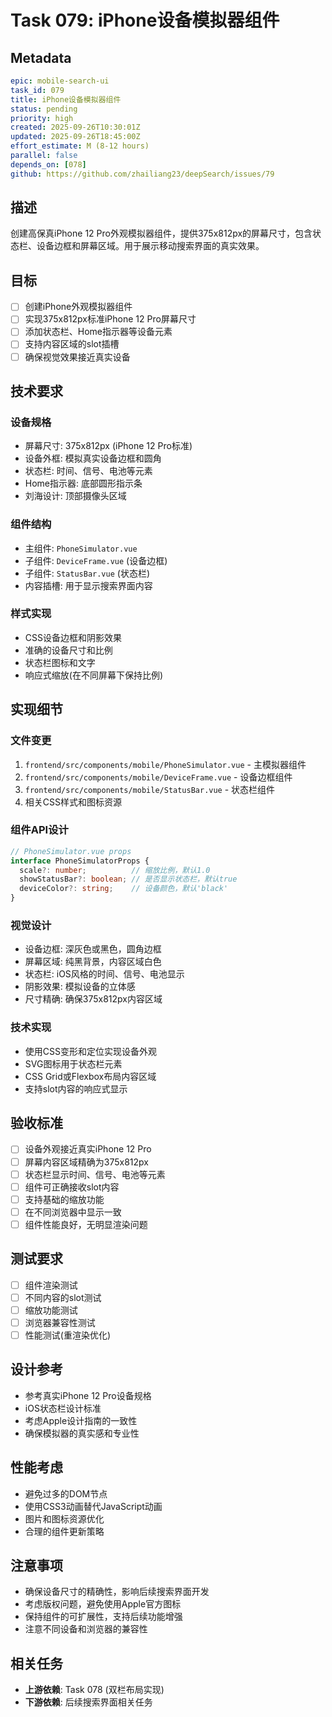 # Task 079: iPhone设备模拟器组件

## Metadata
```yaml
epic: mobile-search-ui
task_id: 079
title: iPhone设备模拟器组件
status: pending
priority: high
created: 2025-09-26T10:30:01Z
updated: 2025-09-26T18:45:00Z
effort_estimate: M (8-12 hours)
parallel: false
depends_on: [078]
github: https://github.com/zhailiang23/deepSearch/issues/79
```

## 描述

创建高保真iPhone 12 Pro外观模拟器组件，提供375x812px的屏幕尺寸，包含状态栏、设备边框和屏幕区域。用于展示移动搜索界面的真实效果。

## 目标

- [ ] 创建iPhone外观模拟器组件
- [ ] 实现375x812px标准iPhone 12 Pro屏幕尺寸
- [ ] 添加状态栏、Home指示器等设备元素
- [ ] 支持内容区域的slot插槽
- [ ] 确保视觉效果接近真实设备

## 技术要求

### 设备规格
- 屏幕尺寸: 375x812px (iPhone 12 Pro标准)
- 设备外框: 模拟真实设备边框和圆角
- 状态栏: 时间、信号、电池等元素
- Home指示器: 底部圆形指示条
- 刘海设计: 顶部摄像头区域

### 组件结构
- 主组件: `PhoneSimulator.vue`
- 子组件: `DeviceFrame.vue` (设备边框)
- 子组件: `StatusBar.vue` (状态栏)
- 内容插槽: 用于显示搜索界面内容

### 样式实现
- CSS设备边框和阴影效果
- 准确的设备尺寸和比例
- 状态栏图标和文字
- 响应式缩放(在不同屏幕下保持比例)

## 实现细节

### 文件变更
1. `frontend/src/components/mobile/PhoneSimulator.vue` - 主模拟器组件
2. `frontend/src/components/mobile/DeviceFrame.vue` - 设备边框组件
3. `frontend/src/components/mobile/StatusBar.vue` - 状态栏组件
4. 相关CSS样式和图标资源

### 组件API设计
```typescript
// PhoneSimulator.vue props
interface PhoneSimulatorProps {
  scale?: number;          // 缩放比例，默认1.0
  showStatusBar?: boolean; // 是否显示状态栏，默认true
  deviceColor?: string;    // 设备颜色，默认'black'
}
```

### 视觉设计
- 设备边框: 深灰色或黑色，圆角边框
- 屏幕区域: 纯黑背景，内容区域白色
- 状态栏: iOS风格的时间、信号、电池显示
- 阴影效果: 模拟设备的立体感
- 尺寸精确: 确保375x812px内容区域

### 技术实现
- 使用CSS变形和定位实现设备外观
- SVG图标用于状态栏元素
- CSS Grid或Flexbox布局内容区域
- 支持slot内容的响应式显示

## 验收标准

- [ ] 设备外观接近真实iPhone 12 Pro
- [ ] 屏幕内容区域精确为375x812px
- [ ] 状态栏显示时间、信号、电池等元素
- [ ] 组件可正确接收slot内容
- [ ] 支持基础的缩放功能
- [ ] 在不同浏览器中显示一致
- [ ] 组件性能良好，无明显渲染问题

## 测试要求

- [ ] 组件渲染测试
- [ ] 不同内容的slot测试
- [ ] 缩放功能测试
- [ ] 浏览器兼容性测试
- [ ] 性能测试(重渲染优化)

## 设计参考

- 参考真实iPhone 12 Pro设备规格
- iOS状态栏设计标准
- 考虑Apple设计指南的一致性
- 确保模拟器的真实感和专业性

## 性能考虑

- 避免过多的DOM节点
- 使用CSS3动画替代JavaScript动画
- 图片和图标资源优化
- 合理的组件更新策略

## 注意事项

- 确保设备尺寸的精确性，影响后续搜索界面开发
- 考虑版权问题，避免使用Apple官方图标
- 保持组件的可扩展性，支持后续功能增强
- 注意不同设备和浏览器的兼容性

## 相关任务

- **上游依赖**: Task 078 (双栏布局实现)
- **下游依赖**: 后续搜索界面相关任务